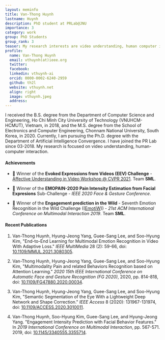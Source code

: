 ```yaml
---
layout: meminfo
title: Van-Thong Huynh
lastname: Huynh
description: PhD student at PRLab@JNU
importance: 3
category: work
group: PhD Students
group_rank: 3
teaser: My research interests are video understanding, human computer interaction.
profile:
  name: Van-Thong Huynh
  email: vthuynh(at)ieee.org
  twitter:
  facebook:
  linkedin: vthuynh-ai
  orcid: 0000-0002-6240-2959
  github: th2l
  website: vthuynh.net
  align: right
  image: vthuynh.jpeg
  address:
---
```



I received the B.S. degree from the Department of Computer Science and Engineering, Ho Chi Minh City University of Technology (VNUHCM-HCMUT), Vietnam, in 2018, and the M.S. degree from the School of Electronics and Computer Engineering, Chonnam National University, South Korea, in 2020. Currently, I am pursuing the Ph.D. degree with the Department of Artificial Intelligence Convergence. I have joined the PR Lab since 03-2018. My research is focused on video understanding, human-computer interaction.


#### Achievements
* :1st_place_medal: Winner of the **Evoked Expressions from Videos (EEV) Challenge** - [Affective Understanding in Video Workshop @ CVPR 2021](https://sites.google.com/view/auvi-cvpr2021/challenge?authuser=0). Team **SML**.

* :1st_place_medal: Winner of the **EMOPAIN-2020 Pain Intensity Estimation from Facial Expresions** Sub-Challenge - _IEEE 2020 Face & Gesture Conference_.

* :1st_place_medal: Winner of the **Engagement prediction in the Wild** - Seventh Emotion Recognition in the Wild Challenge (([EmotiW](https://researchmgt.monash.edu/ws/portalfiles/portal/288645367/288531253_oa.pdf))) - _21st ACM International Conference on Multimodal Interaction 2019_. Team **SML**.

#### Recent Publications

1. Van-Thong Huynh, Hyung-Jeong Yang, Guee-Sang Lee, and Soo-Hyung Kim, "End-to-End Learning for Multimodal Emotion Recognition in Video With Adaptive Loss." _IEEE MultiMedia_ 28 (2): 59-66, doi: [10.1109/MMUL.2021.3080305](https://doi.org/10.1109/MMUL.2021.3080305).

2. Van-Thong Huynh, Hyung-Jeong Yang, Guee-Sang Lee, and Soo-Hyung Kim, "Multimodality Pain and related Behaviors Recognition based on Attention Learning." _2020 15th IEEE International Conference on Automatic Face and Gesture Recognition (FG 2020)_, 2020, pp. 814-818, doi: [10.1109/FG47880.2020.00034](https://doi.org/10.1109/FG47880.2020.00034).

3. Van-Thong Huynh, Hyung-Jeong Yang, Guee-Sang Lee, and Soo-Hyung Kim, "Semantic Segmentation of the Eye With a Lightweight Deep Network and Shape Correction." _IEEE Access_ 8 (2020): 131967-131974, doi: [10.1109/ACCESS.2020.3010011](https://doi.org/10.1109/ACCESS.2020.3010011).

4. Van-Thong Huynh, Soo-Hyung Kim, Guee-Sang Lee, and Hyung-Jeong Yang. "Engagement Intensity Prediction with Facial Behavior Features." In _2019 International Conference on Multimodal Interaction_, pp. 567-571. 2019, doi: [10.1145/3340555.3355714](https://doi.org/10.1145/3340555.3355714).





<!--stackedit_data:
eyJoaXN0b3J5IjpbMTE3Nzk3NzExOF19
-->

